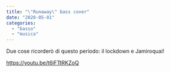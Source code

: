```yaml
---
title: "\"Runaway\" bass cover"
date: "2020-05-01"
categories: 
  - "basso"
  - "musica"
---
```


Due cose ricorderò di questo periodo: il lockdown e Jamiroquai!

https://youtu.be/t6iFTtRKZoQ

